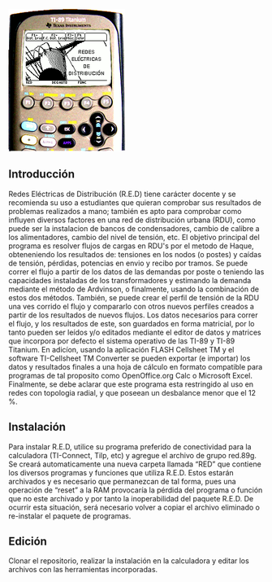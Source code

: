 ![App Image](https://raw.githubusercontent.com/lgg42/r.e.d/master/img/ti89red.gif)

## Introducción

Redes Eléctricas de Distribución (R.E.D) tiene carácter docente y se recomienda su uso a estudiantes que quieran comprobar sus resultados de problemas realizados a mano; también es apto para comprobar como influyen diversos factores en una red de distribución urbana (RDU), como puede ser la instalacion de bancos de condensadores, cambio de calibre a los alimentadores, cambio del nivel de tensión, etc. El objetivo principal del programa es resolver flujos de cargas en RDU's por el metodo de Haque, obteneniendo los resultados de: tensiones en los nodos (o postes) y caídas de tensión, pérdidas, potencias en envio y recibo por tramos. Se puede correr el flujo a partir de los datos de las demandas por poste o teniendo las capacidades instaladas de los transformadores y estimando la demanda mediante el método de Ardvinson, o finalmente, usando la combinación de estos dos métodos. 
También, se puede crear el perfil de tensión de la RDU una ves corrido el flujo y compararlo con otros nuevos perfiles creados a partir de los resultados de nuevos flujos. Los datos necesarios para correr el flujo, y los resultados de este, son guardados en forma matricial, por lo tanto pueden ser leídos y/o editados mediante el editor de datos y matrices que incorpora por defecto el sistema operativo de las TI-89 y TI-89 Titanium. En adicíon, usando la aplicación FLASH Cellsheet TM y el software TI-Cellsheet TM Converter se pueden exportar (e importar) los datos y  resultados finales a una hoja de cálculo en formato compatible para programas de tal proposito como OpenOffice.org Calc o Microsoft Excel. Finalmente, se debe aclarar que este programa esta restringido al uso en redes con topologia radial, y que poseean un desbalance menor que el 12 %.

## Instalación

Para instalar R.E.D, utilice su programa preferido de conectividad para la calculadora (TI-Connect, Tilp, etc) y agregue el archivo de grupo red.89g. Se creará automaticamente una nueva carpeta llamada “RED” que contiene los diversos programas y funciones que utiliza R.E.D. Estos estarán archivados y es necesario que permanezcan de tal forma, pues una operación de “reset” a la RAM provocaría la pérdida del programa o función que no este archivado y por tanto la inoperabilidad del paquete R.E.D. De ocurrir esta situación, será necesario volver a copiar el archivo eliminado o re-instalar el paquete de programas.

## Edición

Clonar el repositorio, realizar la instalación en la calculadora y editar los archivos con las herramientas incorporadas.
